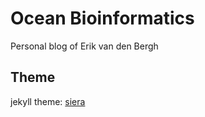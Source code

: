 # Ocean Bioinformatics
Personal blog of Erik van den Bergh
## Theme
jekyll theme: [siera](https://github.com/satokazuma/Siera)
